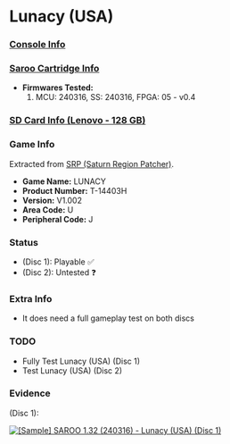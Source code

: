 # Lunacy (USA)

### [Console Info](../../../../../Info/Consoles/VA13/README.md)

### [Saroo Cartridge Info](../../../../../Info/Cartridges/RetroGameParadiseStore/1.32F/README.md)

- <b>Firmwares Tested:</b>
  1. MCU: 240316, SS: 240316, FPGA: 05 - v0.4

### [SD Card Info (Lenovo - 128 GB)](../../../../../Info/SdCards/Lenovo/128GB/fat32/README.md)

### Game Info

Extracted from [SRP (Saturn Region Patcher)](https://segaxtreme.net/resources/saturn-region-patcher.81/download).

- <b>Game Name:</b> LUNACY
- <b>Product Number:</b> T-14403H
- <b>Version:</b> V1.002
- <b>Area Code:</b> U
- <b>Peripheral Code:</b> J

### Status

- (Disc 1): Playable :white_check_mark:
- (Disc 2): Untested :question:

### Extra Info

- It does need a full gameplay test on both discs

### TODO

- Fully Test Lunacy (USA) (Disc 1)
- Test Lunacy (USA) (Disc 2)

### Evidence

(Disc 1):

[![[Sample] SAROO 1.32 (240316) - Lunacy (USA) (Disc 1)](https://img.youtube.com/vi/GYGlhvBCPe4/0.jpg)](https://www.youtube.com/watch?v=GYGlhvBCPe4)
